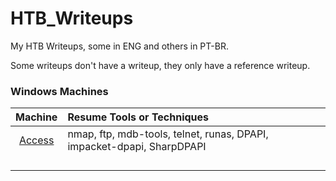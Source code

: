 # HTB_Writeups

My HTB Writeups, some in ENG and others in PT-BR.

Some writeups don't have a writeup, they only have a reference writeup.

### Windows Machines

|                           Machine                            | Resume Tools or Techniques                                   |
| :----------------------------------------------------------: | :----------------------------------------------------------- |
| [Access](https://github.com/CalegariMindSec/HTB_Writeups/tree/main/windows_boxes/access) | nmap, ftp, mdb-tools, telnet, runas, DPAPI, impacket-dpapi, SharpDPAPI |
|                                                              |                                                              |
|                                                              |                                                              |
|                                                              |                                                              |
|                                                              |                                                              |





